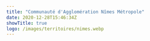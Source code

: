 ```yaml
---
title: "Communauté d'Agglomération Nîmes Métropole"
date: 2020-12-28T15:46:34Z
showTitle: true
logo: /images/territoires/nimes.webp
---
```

